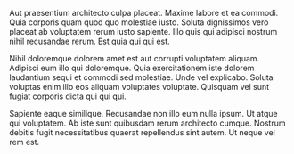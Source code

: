 Aut praesentium architecto culpa placeat. Maxime labore et ea commodi. Quia corporis quam quod quo molestiae iusto. Soluta dignissimos vero placeat ab voluptatem rerum iusto sapiente. Illo quis qui adipisci nostrum nihil recusandae rerum. Est quia qui qui est.
 Nihil doloremque dolorem amet est aut corrupti voluptatem aliquam. Adipisci eum illo qui doloremque. Quia exercitationem iste dolorem laudantium sequi et commodi sed molestiae. Unde vel explicabo. Soluta voluptas enim illo eos aliquam voluptates voluptate. Quisquam vel sunt fugiat corporis dicta qui qui qui.
 Sapiente eaque similique. Recusandae non illo eum nulla ipsum. Ut atque qui voluptatem. Ab iste sunt quibusdam rerum architecto cumque. Nostrum debitis fugit necessitatibus quaerat repellendus sint autem. Ut neque vel rem est.